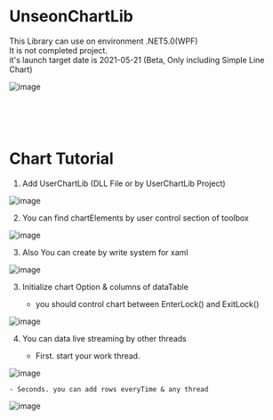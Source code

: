 # UnseonChartLib

This Library can use on environment .NET5.0(WPF)<br/>
It is not completed project.<br/>
it's launch target date is 2021-05-21 (Beta, Only including Simple Line Chart)<br/>

![image](https://user-images.githubusercontent.com/35219280/118642168-fd64d580-b815-11eb-8d04-8407df9cb1bc.png)

<br/>
<br/>
<br/>

# Chart Tutorial

1. Add UserChartLib (DLL File or by UserChartLib Project)

![image](https://user-images.githubusercontent.com/35219280/118647344-33a55380-b81c-11eb-8e6f-65f1050652ba.png)

2. You can find chartElements by user control section of toolbox <br/>

![image](https://user-images.githubusercontent.com/35219280/118647689-94349080-b81c-11eb-9468-28b1e9d5296e.png)

3. Also You can create by write system for xaml<br/>

![image](https://user-images.githubusercontent.com/35219280/118647863-cb0aa680-b81c-11eb-86be-849fed8e0377.png)

3. Initialize chart Option & columns of dataTable<br/>

    - you should control chart between EnterLock() and ExitLock() 
    
![image](https://user-images.githubusercontent.com/35219280/118647895-d4940e80-b81c-11eb-893c-8dba13555fdd.png)

4. You can data live streaming by other threads<br/>

    - First. start your work thread.

![image](https://user-images.githubusercontent.com/35219280/118648344-40767700-b81d-11eb-8a5f-09d8fa03fc2a.png)

    - Seconds. you can add rows everyTime & any thread 
    
![image](https://user-images.githubusercontent.com/35219280/118648443-5d12af00-b81d-11eb-9caf-eccadb919436.png)



